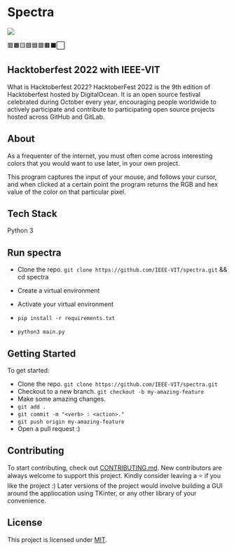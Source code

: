 # Spectra

![](https://tipseason.com/assets/images/hacktoberfest-banner.jpg)

🟥🟧🟨🟩🟦🟪🟫⬛⬜ 

## Hacktoberfest 2022 with IEEE-VIT

What is Hacktoberfest 2022? HacktoberFest 2022 is the 9th edition of Hacktoberfest hosted by DigitalOcean. It is an open source festival celebrated during October every year, encouraging people worldwide to actively participate and contribute to participating open source projects hosted across GitHub and GitLab.

## About

As a frequenter of the internet, you must often come across interesting colors 
that you would want to use later, in your own project.

This program captures the input of your mouse, and follows your cursor, and when clicked at a certain point
the program returns the RGB and hex value of the color on that particular pixel.

## Tech Stack

Python 3

## Run spectra

- Clone the repo.  `git clone https://github.com/IEEE-VIT/spectra.git`  && cd spectra

- Create a virtual environment 

- Activate your virtual environment

- ` pip install -r requirements.txt `

- ` python3 main.py `

## Getting Started

To get started:

- Clone the repo.
  `git clone https://github.com/IEEE-VIT/spectra.git`
- Checkout to a new branch.
  `git checkout -b my-amazing-feature`
- Make some amazing changes.
- `git add .`
- `git commit -m "<verb> : <action>."`
- `git push origin my-amazing-feature`
- Open a pull request :)



## Contributing 

To start contributing, check out [CONTRIBUTING.md](). New contributors are always welcome to support this project.
Kindly consider leaving a ⭐ if you like the project :)
Later versions of the project would involve building a GUI around the appliocation using TKinter, or any other library of your convenience.

## License

This project is licensed under [MIT](https://github.com/IEEE-VIT/spectra/blob/master/LICENSE.md).